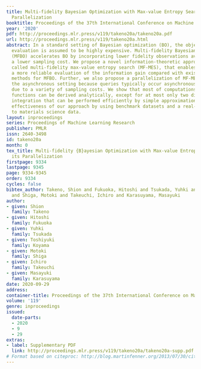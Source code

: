 ```yaml
---
title: Multi-fidelity Bayesian Optimization with Max-value Entropy Search and its
  Parallelization
booktitle: Proceedings of the 37th International Conference on Machine Learning
year: '2020'
pdf: http://proceedings.mlr.press/v119/takeno20a/takeno20a.pdf
url: http://proceedings.mlr.press/v119/takeno20a.html
abstract: In a standard setting of Bayesian optimization (BO), the objective function
  evaluation is assumed to be highly expensive. Multi-fidelity Bayesian optimization
  (MFBO) accelerates BO by incorporating lower fidelity observations available with
  a lower sampling cost. We propose a novel information-theoretic approach to MFBO,
  called multi-fidelity max-value entropy search (MF-MES), that enables us to obtain
  a more reliable evaluation of the information gain compared with existing information-based
  methods for MFBO. Further, we also propose a parallelization of MF-MES mainly for
  the asynchronous setting because queries typically occur asynchronously in MFBO
  due to a variety of sampling costs. We show that most of computations in our acquisition
  functions can be derived analytically, except for at most only two dimensional numerical
  integration that can be performed efficiently by simple approximations. We demonstrate
  effectiveness of our approach by using benchmark datasets and a real-world application
  to materials science data.
layout: inproceedings
series: Proceedings of Machine Learning Research
publisher: PMLR
issn: 2640-3498
id: takeno20a
month: 0
tex_title: Multi-fidelity {B}ayesian Optimization with Max-value Entropy Search and
  its Parallelization
firstpage: 9334
lastpage: 9345
page: 9334-9345
order: 9334
cycles: false
bibtex_author: Takeno, Shion and Fukuoka, Hitoshi and Tsukada, Yuhki and Koyama, Toshiyuki
  and Shiga, Motoki and Takeuchi, Ichiro and Karasuyama, Masayuki
author:
- given: Shion
  family: Takeno
- given: Hitoshi
  family: Fukuoka
- given: Yuhki
  family: Tsukada
- given: Toshiyuki
  family: Koyama
- given: Motoki
  family: Shiga
- given: Ichiro
  family: Takeuchi
- given: Masayuki
  family: Karasuyama
date: 2020-09-29
address: 
container-title: Proceedings of the 37th International Conference on Machine Learning
volume: '119'
genre: inproceedings
issued:
  date-parts:
  - 2020
  - 9
  - 29
extras:
- label: Supplementary PDF
  link: http://proceedings.mlr.press/v119/takeno20a/takeno20a-supp.pdf
# Format based on citeproc: http://blog.martinfenner.org/2013/07/30/citeproc-yaml-for-bibliographies/
---
```

